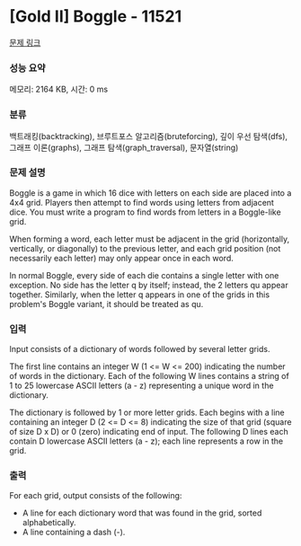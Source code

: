 # [Gold II] Boggle - 11521 

[문제 링크](https://www.acmicpc.net/problem/11521) 

### 성능 요약

메모리: 2164 KB, 시간: 0 ms

### 분류

백트래킹(backtracking), 브루트포스 알고리즘(bruteforcing), 깊이 우선 탐색(dfs), 그래프 이론(graphs), 그래프 탐색(graph_traversal), 문자열(string)

### 문제 설명

<p>Boggle is a game in which 16 dice with letters on each side are placed into a 4x4 grid. Players then attempt to find words using letters from adjacent dice. You must write a program to find words from letters in a Boggle-like grid.</p>

<p>When forming a word, each letter must be adjacent in the grid (horizontally, vertically, or diagonally) to the previous letter, and each grid position (not necessarily each letter) may only appear once in each word.</p>

<p>In normal Boggle, every side of each die contains a single letter with one exception. No side has the letter q by itself; instead, the 2 letters qu appear together. Similarly, when the letter q appears in one of the grids in this problem's Boggle variant, it should be treated as qu.</p>

### 입력 

 <p>Input consists of a dictionary of words followed by several letter grids.</p>

<p>The first line contains an integer W (1 <= W <= 200) indicating the number of words in the dictionary. Each of the following W lines contains a string of 1 to 25 lowercase ASCII letters (a - z) representing a unique word in the dictionary.</p>

<p>The dictionary is followed by 1 or more letter grids. Each begins with a line containing an integer D (2 <= D <= 8) indicating the size of that grid (square of size D x D) or 0 (zero) indicating end of input. The following D lines each contain D lowercase ASCII letters (a - z); each line represents a row in the grid.</p>

### 출력 

 <p>For each grid, output consists of the following:</p>

<ul>
	<li>A line for each dictionary word that was found in the grid, sorted alphabetically.</li>
	<li>A line containing a dash (-).</li>
</ul>


